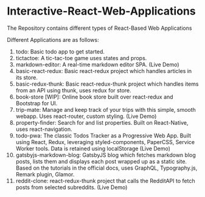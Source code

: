 # Interactive-React-Web-Applications
The Repository contains different types of React-Based Web Applications

Different Applications are as follows:

1) todo: Basic todo app to get started.
2) tictactoe: A tic-tac-toe game uses states and props.
3) markdown-editor: A real-time markdown editor SPA. (Live Demo)
4) basic-react-redux: Basic react-redux project which handles articles in its store.
5) basic-redux-thunk: Basic react-redux-thunk project which handles items from an API using thunk, uses redux for store.
6) book-store [WIP]: Online book store built over react-redux and Bootstrap for UI.
7) trip-mate: Manage and keep track of your trips with this simple, smooth webapp. Uses react-router, custom styling. (Live Demo)
8) property-finder: Search for and list properties. Built on React-Native, uses react-navigation.
9) todo-pwa: The classic Todos Tracker as a Progressive Web App. Built using React, Redux, leveraging styled-components, PaperCSS, Service Worker tools. Data is retained using localStorage (Live Demo)
10) gatsbyjs-markdown-blog: GatsbyJS blog which fetches markdown blog posts, lists them and displays each post wrapped up as a static site. Based on the tutorials in the official docs, uses GraphQL, Typography.js, Remark plugin, Glamor.
11) reddit-clone: react-redux-thunk project that calls the RedditAPI to fetch posts from selected subreddits. (Live Demo)
